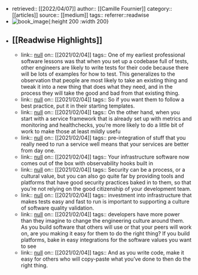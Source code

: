 - retrieved:: [[2022/04/07]]
  author:: [[Camille Fournier]]
  category:: [[articles]]
  source:: [[medium]]
  tags:: 
  referrer::readwise
- ![book_image](https://readwise-assets.s3.amazonaws.com/static/images/article1.be68295a7e40.png){:height 200 :width 200}
- ## [[Readwise Highlights]]
	- link:: [null](null)
	  on:: [[2021/02/04]]
	  tags:: 
	  One of my earliest professional software lessons was that when you set up a codebase full of tests, other engineers are likely to write tests for their code because there will be lots of examples for how to test. This generalizes to the observation that people are most likely to take an existing thing and tweak it into a new thing that does what they need, and in the process they will take the good and bad from that existing thing.
	- link:: [null](null)
	  on:: [[2021/02/04]]
	  tags:: 
	  So if you want them to follow a best practice, put it in their starting templates.
	- link:: [null](null)
	  on:: [[2021/02/04]]
	  tags:: 
	  On the other hand, when you start with a service framework that is already set up with metrics and monitoring and healthchecks, you’re more likely to do a little bit of work to make those at least mildly usefu
	- link:: [null](null)
	  on:: [[2021/02/04]]
	  tags:: 
	  pre-integration of stuff that you really need to run a service well means that your services are better from day one.
	- link:: [null](null)
	  on:: [[2021/02/04]]
	  tags:: 
	  Your infrastructure software now comes out of the box with observability hooks built in
	- link:: [null](null)
	  on:: [[2021/02/04]]
	  tags:: 
	  Security can be a process, or a cultural value, but you can also go quite far by providing tools and platforms that have good security practices baked in to them, so that you’re not relying on the good citizenship of your development team.
	- link:: [null](null)
	  on:: [[2021/02/04]]
	  tags:: 
	  investment into infrastructure that makes tests easy and fast to run is important to supporting a culture of software quality validation.
	- link:: [null](null)
	  on:: [[2021/02/04]]
	  tags:: 
	  developers have more power than they imagine to change the engineering culture around them. As you build software that others will use or that your peers will work on, are you making it easy for them to do the right thing? If you build platforms, bake in easy integrations for the software values you want to see
	- link:: [null](null)
	  on:: [[2021/02/04]]
	  tags:: 
	  And as you write code, make it easy for others who will copy-paste what you’ve done to then do the right thing.